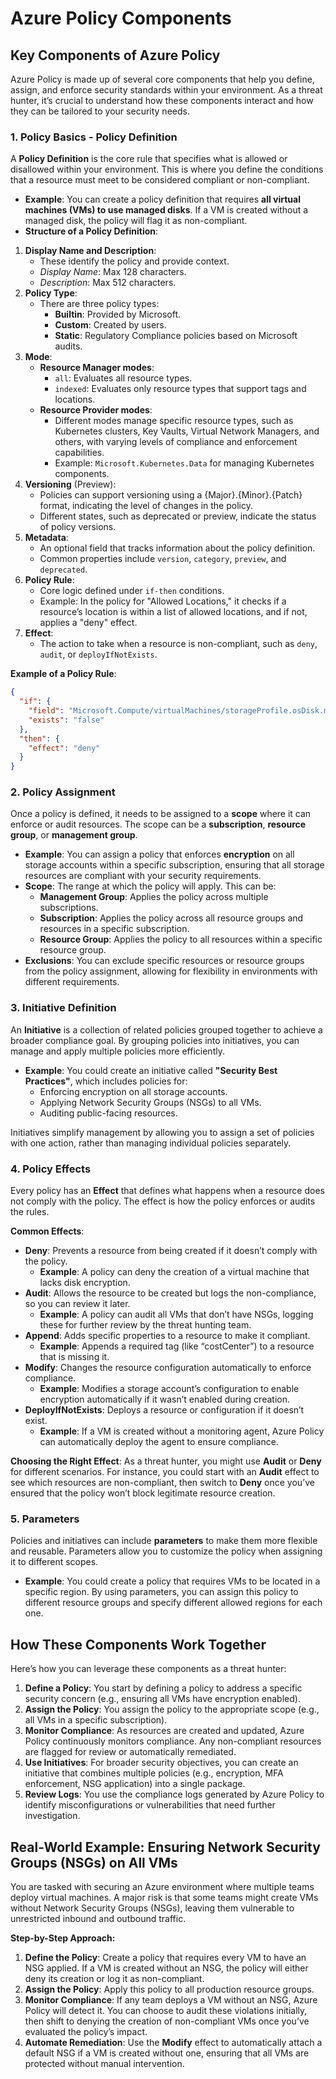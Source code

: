 # Azure Policy Components

## **Key Components of Azure Policy**

Azure Policy is made up of several core components that help you define, assign, and enforce security standards within your environment. As a threat hunter, it’s crucial to understand how these components interact and how they can be tailored to your security needs.

### **1. Policy Basics - Policy Definition**

A **Policy Definition** is the core rule that specifies what is allowed or disallowed within your environment. This is where you define the conditions that a resource must meet to be considered compliant or non-compliant.

* **Example**: You can create a policy definition that requires **all virtual machines (VMs) to use managed disks**. If a VM is created without a managed disk, the policy will flag it as non-compliant.
* **Structure of a Policy Definition**:

1. **Display Name and Description**:
   * These identify the policy and provide context.
   * _Display Name_: Max 128 characters.
   * _Description_: Max 512 characters.
2. **Policy Type**:
   * There are three policy types:
     * **Builtin**: Provided by Microsoft.
     * **Custom**: Created by users.
     * **Static**: Regulatory Compliance policies based on Microsoft audits.
3. **Mode**:
   * **Resource Manager modes**:
     * `all`: Evaluates all resource types.
     * `indexed`: Evaluates only resource types that support tags and locations.
   * **Resource Provider modes**:
     * Different modes manage specific resource types, such as Kubernetes clusters, Key Vaults, Virtual Network Managers, and others, with varying levels of compliance and enforcement capabilities.
     * Example: `Microsoft.Kubernetes.Data` for managing Kubernetes components.
4. **Versioning** (Preview):
   * Policies can support versioning using a {Major}.{Minor}.{Patch} format, indicating the level of changes in the policy.
   * Different states, such as deprecated or preview, indicate the status of policy versions.
5. **Metadata**:
   * An optional field that tracks information about the policy definition.
   * Common properties include `version`, `category`, `preview`, and `deprecated`.
6. **Policy Rule**:
   * Core logic defined under `if-then` conditions.
   * Example: In the policy for "Allowed Locations," it checks if a resource’s location is within a list of allowed locations, and if not, applies a "deny" effect.
7. **Effect**:
   * The action to take when a resource is non-compliant, such as `deny`, `audit`, or `deployIfNotExists`.

**Example of a Policy Rule**:

```json
{
  "if": {
    "field": "Microsoft.Compute/virtualMachines/storageProfile.osDisk.managedDisk.id",
    "exists": "false"
  },
  "then": {
    "effect": "deny"
  }
}
```

### **2. Policy Assignment**

Once a policy is defined, it needs to be assigned to a **scope** where it can enforce or audit resources. The scope can be a **subscription**, **resource group**, or **management group**.

* **Example**: You can assign a policy that enforces **encryption** on all storage accounts within a specific subscription, ensuring that all storage resources are compliant with your security requirements.
* **Scope**: The range at which the policy will apply. This can be:
  * **Management Group**: Applies the policy across multiple subscriptions.
  * **Subscription**: Applies the policy across all resource groups and resources in a specific subscription.
  * **Resource Group**: Applies the policy to all resources within a specific resource group.
* **Exclusions**: You can exclude specific resources or resource groups from the policy assignment, allowing for flexibility in environments with different requirements.

### **3. Initiative Definition**

An **Initiative** is a collection of related policies grouped together to achieve a broader compliance goal. By grouping policies into initiatives, you can manage and apply multiple policies more efficiently.

* **Example**: You could create an initiative called **"Security Best Practices"**, which includes policies for:
  * Enforcing encryption on all storage accounts.
  * Applying Network Security Groups (NSGs) to all VMs.
  * Auditing public-facing resources.

Initiatives simplify management by allowing you to assign a set of policies with one action, rather than managing individual policies separately.

### **4. Policy Effects**

Every policy has an **Effect** that defines what happens when a resource does not comply with the policy. The effect is how the policy enforces or audits the rules.

**Common Effects**:

* **Deny**: Prevents a resource from being created if it doesn’t comply with the policy.
  * **Example**: A policy can deny the creation of a virtual machine that lacks disk encryption.
* **Audit**: Allows the resource to be created but logs the non-compliance, so you can review it later.
  * **Example**: A policy can audit all VMs that don’t have NSGs, logging these for further review by the threat hunting team.
* **Append**: Adds specific properties to a resource to make it compliant.
  * **Example**: Appends a required tag (like “costCenter”) to a resource that is missing it.
* **Modify**: Changes the resource configuration automatically to enforce compliance.
  * **Example**: Modifies a storage account’s configuration to enable encryption automatically if it wasn’t enabled during creation.
* **DeployIfNotExists**: Deploys a resource or configuration if it doesn’t exist.
  * **Example**: If a VM is created without a monitoring agent, Azure Policy can automatically deploy the agent to ensure compliance.

**Choosing the Right Effect**: As a threat hunter, you might use **Audit** or **Deny** for different scenarios. For instance, you could start with an **Audit** effect to see which resources are non-compliant, then switch to **Deny** once you’ve ensured that the policy won’t block legitimate resource creation.

### **5. Parameters**

Policies and initiatives can include **parameters** to make them more flexible and reusable. Parameters allow you to customize the policy when assigning it to different scopes.

* **Example**: You could create a policy that requires VMs to be located in a specific region. By using parameters, you can assign this policy to different resource groups and specify different allowed regions for each one.

## **How These Components Work Together**

Here’s how you can leverage these components as a threat hunter:

1. **Define a Policy**: You start by defining a policy to address a specific security concern (e.g., ensuring all VMs have encryption enabled).
2. **Assign the Policy**: You assign the policy to the appropriate scope (e.g., all VMs in a specific subscription).
3. **Monitor Compliance**: As resources are created and updated, Azure Policy continuously monitors compliance. Any non-compliant resources are flagged for review or automatically remediated.
4. **Use Initiatives**: For broader security objectives, you can create an initiative that combines multiple policies (e.g., encryption, MFA enforcement, NSG application) into a single package.
5. **Review Logs**: You use the compliance logs generated by Azure Policy to identify misconfigurations or vulnerabilities that need further investigation.

## **Real-World Example: Ensuring Network Security Groups (NSGs) on All VMs**

You are tasked with securing an Azure environment where multiple teams deploy virtual machines. A major risk is that some teams might create VMs without Network Security Groups (NSGs), leaving them vulnerable to unrestricted inbound and outbound traffic.

**Step-by-Step Approach:**

1. **Define the Policy**: Create a policy that requires every VM to have an NSG applied. If a VM is created without an NSG, the policy will either deny its creation or log it as non-compliant.
2. **Assign the Policy**: Apply this policy to all production resource groups.
3. **Monitor Compliance**: If any team deploys a VM without an NSG, Azure Policy will detect it. You can choose to audit these violations initially, then shift to denying the creation of non-compliant VMs once you’ve evaluated the policy’s impact.
4. **Automate Remediation**: Use the **Modify** effect to automatically attach a default NSG if a VM is created without one, ensuring that all VMs are protected without manual intervention.
